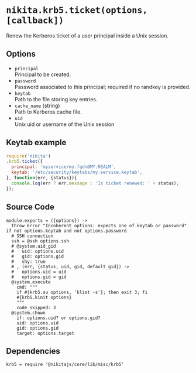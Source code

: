 
# `nikita.krb5.ticket(options, [callback])`

Renew the Kerberos ticket of a user principal inside a Unix session.

## Options

* `principal`   
  Principal to be created.   
* `password`   
  Password associated to this principal; required if no randkey is
  provided.   
* `keytab`   
  Path to the file storing key entries.   
* `cache_name` (string)    
  Path to Kerberos cache file.    
* `uid`   
  Unix uid or username of the Unix session   

## Keytab example

```js
require('nikita')
.krb5.ticket({
  principal: 'myservice/my.fqdn@MY.REALM',
  keytab: '/etc/security/keytabs/my.service.keytab',
}, function(err, {status}){
  console.log(err ? err.message : 'Is ticket renewed: ' + status);
});
```

## Source Code

    module.exports = ({options}) ->
      throw Error "Incoherent options: expects one of keytab or password" if not options.keytab and not options.password
      # SSH connection
      ssh = @ssh options.ssh
      # @system.uid_gid
      #   uid: options.uid
      #   gid: options.gid
      #   shy: true
      # , (err, {status, uid, gid, default_gid}) ->
      #   options.uid = uid
      #   options.gid = gid
      @system.execute
        cmd: """
        if #{krb5.su options, 'klist -s'}; then exit 3; fi
        #{krb5.kinit options}
        """
        code_skipped: 3
      @system.chown
        if: options.uid? or options.gid?
        uid: options.uid
        gid: options.gid
        target: options.target

## Dependencies

    krb5 = require '@nikitajs/core/lib/misc/krb5'
